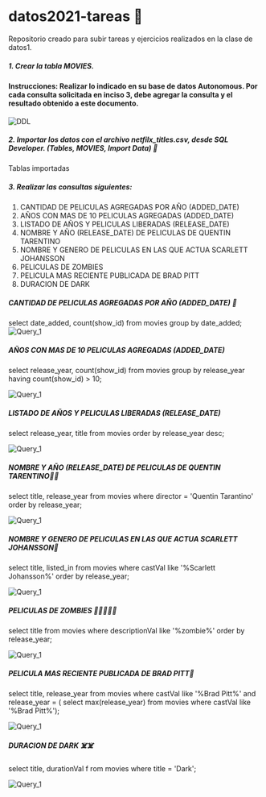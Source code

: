 # datos2021-tareas 🍿    
Repositorio creado para subir tareas y ejercicios realizados en la clase de datos1.


##### 1. Crear la tabla MOVIES.

#### Instrucciones: Realizar lo indicado en su base de datos Autonomous.  Por cada consulta solicitada en inciso 3, debe agregar la consulta y el resultado obtenido a este documento. 

![DDL](https://github.com/lsophiagr/datos2021-tareas/blob/main/images/foto1.png)

##### 2. Importar los datos con el archivo netfilx_titles.csv, desde SQL Developer.  (Tables, MOVIES, Import Data) 👀
Tablas importadas


##### 3. Realizar las consultas siguientes: 
1.    CANTIDAD DE PELICULAS AGREGADAS POR AÑO (ADDED_DATE)
2.    AÑOS CON MAS DE 10 PELICULAS AGREGADAS (ADDED_DATE)
3.    LISTADO DE AÑOS Y PELICULAS LIBERADAS (RELEASE_DATE) 
4.    NOMBRE Y AÑO (RELEASE_DATE) DE PELICULAS DE QUENTIN TARENTINO
5.    NOMBRE Y GENERO DE PELICULAS EN LAS QUE ACTUA SCARLETT JOHANSSON
6.    PELICULAS DE ZOMBIES 
7.    PELICULA MAS RECIENTE PUBLICADA DE BRAD PITT
8.    DURACION DE DARK


##### CANTIDAD DE PELICULAS AGREGADAS POR AÑO (ADDED_DATE) 🧞
select date_added,
count(show_id) 
from movies 
group by date_added;
![Query_1](https://github.com/lsophiagr/datos2021-tareas/blob/main/images/foto%202.png)



##### AÑOS CON MAS DE 10 PELICULAS AGREGADAS (ADDED_DATE)
select release_year, 
count(show_id) 
from movies 
group by release_year 
having count(show_id) > 10;

![Query_1](https://github.com/lsophiagr/datos2021-tareas/blob/main/images/foto%203.png)


##### LISTADO DE AÑOS Y PELICULAS LIBERADAS (RELEASE_DATE) 

select release_year, title 
from movies 
order by release_year desc;


![Query_1](https://github.com/lsophiagr/datos2021-tareas/blob/main/images/foto%204.png)


##### NOMBRE Y AÑO (RELEASE_DATE) DE PELICULAS DE QUENTIN TARENTINO👨‍🦰
select title, release_year 
from movies 
where director = 'Quentin Tarantino' 
order by release_year;




![Query_1](https://github.com/lsophiagr/datos2021-tareas/blob/main/images/foto%205.png)


##### NOMBRE Y GENERO DE PELICULAS EN LAS QUE ACTUA SCARLETT JOHANSSON👩‍
select title, listed_in 
from movies 
where castVal like '%Scarlett Johansson%'
order by release_year;




![Query_1](https://github.com/lsophiagr/datos2021-tareas/blob/main/images/foto%206.png)


##### PELICULAS DE ZOMBIES 🧟‍♀️🧟‍♀️🧟‍
select title 
from movies 
where descriptionVal 
like '%zombie%'
order by release_year;





![Query_1](https://github.com/lsophiagr/datos2021-tareas/blob/main/images/foto%207.png)


##### PELICULA MAS RECIENTE PUBLICADA DE BRAD PITT🧛
select title, release_year 
from movies 
where castVal like '%Brad Pitt%' and release_year = (
select max(release_year) 
from movies 
where castVal like '%Brad Pitt%');




![Query_1](https://github.com/lsophiagr/datos2021-tareas/blob/main/images/foto%208.png)


##### DURACION DE DARK ☠️☠️
select title, durationVal f
rom movies 
where title = 'Dark';



![Query_1](https://github.com/lsophiagr/datos2021-tareas/blob/main/images/foto%209.png)

